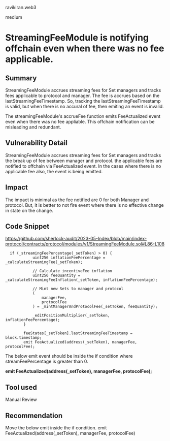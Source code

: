 ravikiran.web3

medium

# StreamingFeeModule is notifying offchain even when there was no fee applicable.

## Summary
StreamingFeeModule accrues streaming fees for Set managers and tracks fees applicable to protocol and manager.
The fee is accrues based on the lastStreamingFeeTimestamp. So, tracking the lastStreamingFeeTimestamp is valid, but
when there is no accural of fee, then emiting an event is invalid.

The streamingFeeModule's accrueFee function emits FeeActualized event even when there was no fee appliable.
This offchain notification can be misleading and redundant.

## Vulnerability Detail
StreamingFeeModule accrues streaming fees for Set managers and tracks the break up of fee between manager and protocol.
the applicable fees are notified to offchain via FeeActualized event.  In the cases where there is no applicable fee also, the event is being emitted.

## Impact
The impact is minimal as the fee notified are 0 for both Manager and protocol. But, it is better to not fire event where there is no effective change in state on the change.
 
## Code Snippet

https://github.com/sherlock-audit/2023-05-Index/blob/main/index-protocol/contracts/protocol/modules/v1/StreamingFeeModule.sol#L86-L108

```solidity
  if (_streamingFeePercentage(_setToken) > 0) {
            uint256 inflationFeePercentage = _calculateStreamingFee(_setToken);

            // Calculate incentiveFee inflation
            uint256 feeQuantity = _calculateStreamingFeeInflation(_setToken, inflationFeePercentage);

            // Mint new Sets to manager and protocol
            (
                managerFee,
                protocolFee
            ) = _mintManagerAndProtocolFee(_setToken, feeQuantity);

            _editPositionMultiplier(_setToken, inflationFeePercentage);
        }

        feeStates[_setToken].lastStreamingFeeTimestamp = block.timestamp;
        emit FeeActualized(address(_setToken), managerFee, protocolFee);
```

The below emit event should be inside the if condition where streamFeePercentage is greater than 0.

**emit FeeActualized(address(_setToken), managerFee, protocolFee);**

## Tool used

Manual Review

## Recommendation
Move the below emit inside the if condition.
emit FeeActualized(address(_setToken), managerFee, protocolFee)

